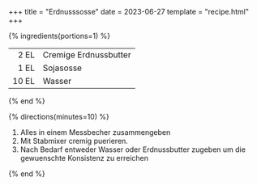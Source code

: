 +++
title = "Erdnusssosse"
date = 2023-06-27
template = "recipe.html"
+++

{% ingredients(portions=1) %}

| | |
|-:|:-|
| 2 EL | Cremige Erdnussbutter |
| 1 EL | Sojasosse |
| 10 EL | Wasser |

{% end %}

{% directions(minutes=10) %}

1. Alles in einem Messbecher zusammengeben
2. Mit Stabmixer cremig puerieren.
3. Nach Bedarf entweder Wasser oder Erdnussbutter zugeben um die gewuenschte Konsistenz zu erreichen

{% end %}


